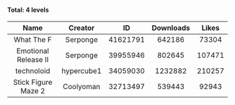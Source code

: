 #### Total: 4 levels

| Name | Creator | ID | Downloads | Likes |
|:---:|:---:|:---:|:---:|:---:|
| What The F | Serponge | 41621791 | 642186 | 73304
| Emotional Release II | Serponge | 39955946 | 802645 | 107471
| technoloid | hypercube1 | 34059030 | 1232882 | 210257
| Stick Figure Maze 2 | Coolyoman | 32713497 | 539443 | 92943
